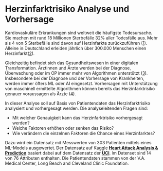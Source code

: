# Herzinfarktrisiko Analyse und Vorhersage

Kardiovaskuläre Erkrankungen sind weltweit die häufigste Todesursache. Sie machen mit rund 18 Millionen Sterbefälle 32% aller Todesfälle aus. Mehr als 4 von 5 Sterbefälle sind davon auf Herzinfarkte zurückzuführen ([1]( https://www.who.int/health-topics/cardiovascular-diseases/#tab=tab_1)). Alleine in Deutschland erleiden jährlich über 300.000 Menschen einen Herzinfarkt([2]( https://www.herzstiftung.de/infos-zu-herzerkrankungen/herzinfarkt)).

Gleichzeitig befindet sich das Gesundheitswesen in einer digitalen Transformation. Ärztinnen und Ärzte werden bei der Diagnose, Überwachung oder im OP immer mehr von Algorithmen unterstützt ([3](https://www.iks.fraunhofer.de/de/themen/kuenstliche-intelligenz/kuenstliche-intelligenz-medizin.html)). Insbesondere bei der Diagnose und der Vorhersage von Krankheiten, werden immer öfters ML oder AI eingesetzt. Vorhersagen mit Unterstützung von maschinell ermittelte Algorithmen können bereits das Herzinfarktrisiko genauer voraussagen als Ärzte ([4](https://journals.plos.org/plosone/article?id=10.1371/journal.pone.0174944)).

In dieser Analyse soll auf Basis von Patientendaten das Herzinfarktrisiko analysiert und vorhergesagt werden. Die analyseleitenden Fragen sind:
- Mit welcher Genauigkeit kann das Herzinfarktrisiko vorhergesagt werden?
- Welche Faktoren erhöhen oder senken das Risiko?
- Wie verändern die einzelnen Faktoren die Chance eines Herzinfarktes?

Dazu wird ein Datensatz mit Messwerten von 303 Patienten mittels eines ML-Models ausgewertet. Der Datensatz auf Kaggle **[Heart Attack Analysis & Prediction](https://www.kaggle.com/datasets/rashikrahmanpritom/heart-attack-analysis-prediction-dataset)** basiert dabei auf dem Datensatz der **[UCI](https://archive.ics.uci.edu/ml/datasets/Heart+Disease)**. Im Datenset sind 14 von 76 Attributen enthalten. Die Patientendaten stammen von der V.A. Medical Center, Long Beach and Cleveland Clinic Foundation.
